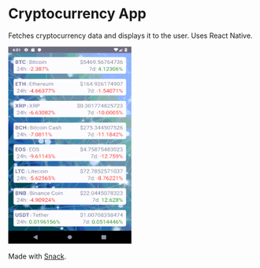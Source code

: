 # Cryptocurrency App
Fetches cryptocurrency data and displays it to the user.
Uses React Native.

<img src="./vid/cryptoAndroid.gif" width="250" height="400" />

Made with [Snack](https://github.com/expo/snack-web).
